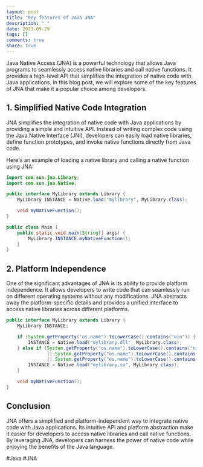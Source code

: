 ```yaml
---
layout: post
title: "Key features of Java JNA"
description: " "
date: 2023-09-29
tags: []
comments: true
share: true
---
```


Java Native Access (JNA) is a powerful technology that allows Java programs to seamlessly access native libraries and call native functions. It provides a high-level API that simplifies the integration of native code with Java applications. In this blog post, we will explore some of the key features of JNA that make it a popular choice among developers.

## 1. Simplified Native Code Integration

JNA simplifies the integration of native code with Java applications by providing a simple and intuitive API. Instead of writing complex code using the Java Native Interface (JNI), developers can easily load native libraries, define function prototypes, and invoke native functions directly from Java code.

Here's an example of loading a native library and calling a native function using JNA:

```java
import com.sun.jna.Library;
import com.sun.jna.Native;

public interface MyLibrary extends Library {
    MyLibrary INSTANCE = Native.load("mylibrary", MyLibrary.class);

    void myNativeFunction();
}

public class Main {
    public static void main(String[] args) {
        MyLibrary.INSTANCE.myNativeFunction();
    }
}
```

## 2. Platform Independence

One of the significant advantages of JNA is its ability to provide platform independence. It allows developers to write code that can seamlessly run on different operating systems without any modifications. JNA abstracts away the platform-specific details and provides a unified interface to access native libraries across different platforms.

```java
public interface MyLibrary extends Library {
    MyLibrary INSTANCE;

    if (System.getProperty("os.name").toLowerCase().contains("win")) {
        INSTANCE = Native.load("mylibrary.dll", MyLibrary.class);
    } else if (System.getProperty("os.name").toLowerCase().contains("nix") 
               || System.getProperty("os.name").toLowerCase().contains("nux")
               || System.getProperty("os.name").toLowerCase().contains("mac")) {
        INSTANCE = Native.load("mylibrary.so", MyLibrary.class);
    }

    void myNativeFunction();
}
```

## Conclusion

JNA offers a simplified and platform-independent way to integrate native code with Java applications. Its intuitive API and platform abstraction make it easier for developers to access native libraries and call native functions. By leveraging JNA, developers can harness the power of native code while enjoying the benefits of the Java language.

#Java #JNA
